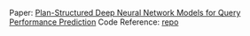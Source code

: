 Paper: [Plan-Structured Deep Neural Network Models for Query Performance Prediction](https://www.vldb.org/pvldb/vol12/p1733-marcus.pdf)
Code Reference: [repo](https://github.com/rabbit721/QPPNet)